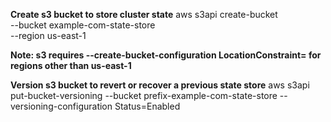 **Create s3 bucket to store cluster state**
aws s3api create-bucket \
    --bucket example-com-state-store \
    --region us-east-1

**Note: s3 requires --create-bucket-configuration LocationConstraint=<region> for regions other than us-east-1**

**Version s3 bucket to revert or recover a previous state store**
aws s3api put-bucket-versioning --bucket prefix-example-com-state-store  --versioning-configuration Status=Enabled
